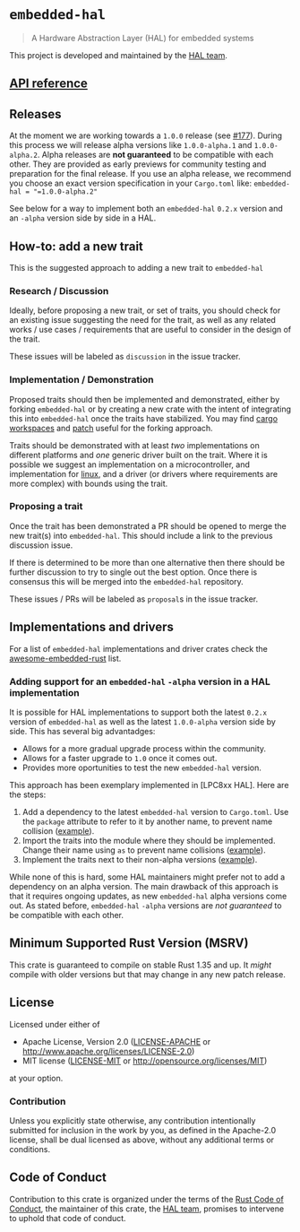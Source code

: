 # `embedded-hal`

>  A Hardware Abstraction Layer (HAL) for embedded systems

This project is developed and maintained by the [HAL team][team].

## [API reference]

[API reference]: https://docs.rs/embedded-hal

## Releases

At the moment we are working towards a `1.0.0` release (see [#177]). During this process we will
release alpha versions like `1.0.0-alpha.1` and `1.0.0-alpha.2`.
Alpha releases are **not guaranteed** to be compatible with each other.
They are provided as early previews for community testing and preparation for the final release.
If you use an alpha release, we recommend you choose an exact version specification in your
`Cargo.toml` like: `embedded-hal = "=1.0.0-alpha.2"`

See below for a way to implement both an `embedded-hal` `0.2.x` version and an `-alpha` version
side by side in a HAL.

[#177]: https://github.com/rust-embedded/embedded-hal/issues/177

## How-to: add a new trait

This is the suggested approach to adding a new trait to `embedded-hal`

### Research / Discussion

Ideally, before proposing a new trait, or set of traits, you should check for an existing issue
suggesting the need for the trait, as well as any related works / use cases / requirements that
are useful to consider in the design of the trait.

These issues will be labeled as `discussion` in the issue tracker.

### Implementation / Demonstration

Proposed traits should then be implemented and demonstrated, either by forking `embedded-hal` or by creating a new crate with the intent of integrating this into `embedded-hal` once the traits have stabilized. You may find [cargo workspaces](https://doc.rust-lang.org/book/ch14-03-cargo-workspaces.html) and [patch](https://doc.rust-lang.org/edition-guide/rust-2018/cargo-and-crates-io/replacing-dependencies-with-patch.html) useful for the forking approach.

Traits should be demonstrated with at least *two* implementations on different platforms and *one* generic driver built on the trait. Where it is possible we suggest an implementation on a microcontroller, and implementation for [linux](https://github.com/rust-embedded/linux-embedded-hal), and a driver (or drivers where requirements are more complex) with bounds using the trait.

### Proposing a trait

Once the trait has been demonstrated a PR should be opened to merge the new trait(s) into `embedded-hal`. This should include a link to the previous discussion issue.

If there is determined to be more than one alternative then there should be further discussion to
try to single out the best option. Once there is consensus this will be merged into the `embedded-hal` repository.

These issues / PRs will be labeled as `proposal`s in the issue tracker.


## Implementations and drivers

For a list of `embedded-hal` implementations and driver crates check the [awesome-embedded-rust]
list.

[awesome-embedded-rust]: https://github.com/rust-embedded/awesome-embedded-rust#driver-crates

### Adding support for an `embedded-hal` `-alpha` version in a HAL implementation

It is possible for HAL implementations to support both the latest `0.2.x` version of `embedded-hal`
as well as the latest `1.0.0-alpha` version side by side. This has several big advantadges:
- Allows for a more gradual upgrade process within the community.
- Allows for a faster upgrade to `1.0` once it comes out.
- Provides more oportunities to test the new `embedded-hal` version.

This approach has been exemplary implemented in [LPC8xx HAL]. Here are the steps:

1. Add a dependency to the latest `embedded-hal` version to `Cargo.toml`.
   Use the `package` attribute to refer to it by another name, to prevent name collision
   ([example](https://github.com/lpc-rs/lpc8xx-hal/blob/a2b774e8a9ef025fb5119ddfb09e1b190e510896/Cargo.toml#L44-L46)).
2. Import the traits into the module where they should be implemented.
   Change their name using `as` to prevent name collisions
   ([example](https://github.com/lpc-rs/lpc8xx-hal/blob/a2b774e8a9ef025fb5119ddfb09e1b190e510896/src/gpio.rs#L49-L53)).
3. Implement the traits next to their non-alpha versions
   ([example](https://github.com/lpc-rs/lpc8xx-hal/blob/a2b774e8a9ef025fb5119ddfb09e1b190e510896/src/gpio.rs#L767-L782)).

While none of this is hard, some HAL maintainers might prefer not to add a dependency on an alpha version.
The main drawback of this approach is that it requires ongoing updates, as new `embedded-hal` alpha versions come out.
As stated before, `embedded-hal` `-alpha` versions are _not guaranteed_ to be compatible with each other.

## Minimum Supported Rust Version (MSRV)

This crate is guaranteed to compile on stable Rust 1.35 and up. It *might*
compile with older versions but that may change in any new patch release.

## License

Licensed under either of

- Apache License, Version 2.0 ([LICENSE-APACHE](LICENSE-APACHE) or
  http://www.apache.org/licenses/LICENSE-2.0)
- MIT license ([LICENSE-MIT](LICENSE-MIT) or http://opensource.org/licenses/MIT)

at your option.

### Contribution

Unless you explicitly state otherwise, any contribution intentionally submitted
for inclusion in the work by you, as defined in the Apache-2.0 license, shall be
dual licensed as above, without any additional terms or conditions.

## Code of Conduct

Contribution to this crate is organized under the terms of the [Rust Code of
Conduct][CoC], the maintainer of this crate, the [HAL team][team], promises
to intervene to uphold that code of conduct.

[CoC]: CODE_OF_CONDUCT.md
[team]: https://github.com/rust-embedded/wg#the-hal-team
